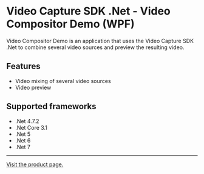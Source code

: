 # Video Capture SDK .Net - Video Compositor Demo (WPF)

Video Compositor Demo is an application that uses the Video Capture SDK .Net to combine several video sources and preview the resulting video.

## Features

- Video mixing of several video sources
- Video preview

## Supported frameworks

- .Net 4.7.2
- .Net Core 3.1
- .Net 5
- .Net 6
- .Net 7

---

[Visit the product page.](https://www.visioforge.com/video-capture-sdk-net)
